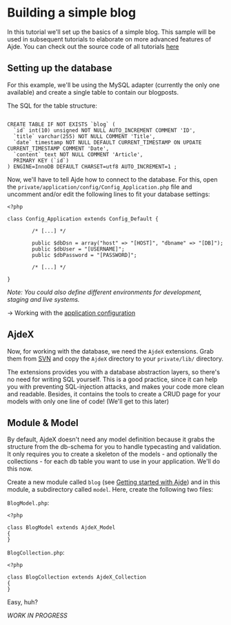 # Building a simple blog #

In this tutorial we'll set up the basics of a simple blog. This sample will be used in subsequent tutorials to elaborate on more advanced features of Ajde. You can check out the source code of all tutorials [here](http://code.google.com/p/ajde/source/browse/#svn%2Fbranches%2Fsamples)



## Setting up the database ##

For this example, we'll be using the MySQL adapter (currently the only one available) and create a single table to contain our blogposts.

The SQL for the table structure:

```

CREATE TABLE IF NOT EXISTS `blog` (
  `id` int(10) unsigned NOT NULL AUTO_INCREMENT COMMENT 'ID',
  `title` varchar(255) NOT NULL COMMENT 'Title',
  `date` timestamp NOT NULL DEFAULT CURRENT_TIMESTAMP ON UPDATE CURRENT_TIMESTAMP COMMENT 'Date',
  `content` text NOT NULL COMMENT 'Article',
  PRIMARY KEY (`id`)
) ENGINE=InnoDB DEFAULT CHARSET=utf8 AUTO_INCREMENT=1 ;
```

Now, we'll have to tell Ajde how to connect to the database. For this, open the `private/application/config/Config_Application.php` file and uncomment and/or edit the following lines to fit your database settings:

```
<?php

class Config_Application extends Config_Default {
        
        /* [...] */

        public $dbDsn = array("host" => "[HOST]", "dbname" => "[DB]");
        public $dbUser = "[USERNAME]";
        public $dbPassword = "[PASSWORD]";

        /* [...] */
        
}
```

_Note: You could also define different environments for development, staging and live systems._

→ Working with the [application configuration](DocumentationConfig.md)

## AjdeX ##

Now, for working with the database, we need the `AjdeX` extensions. Grab them from [SVN](DocumentationInstallationRequirements.md) and copy the `AjdeX` directory to your `private/lib/` directory.

The extensions provides you with a database abstraction layers, so there's no need for writing SQL yourself. This is a good practice, since it can help you with preventing SQL-injection attacks, and makes your code more clean and readable. Besides, it contains the tools to create a CRUD page for your models with only one line of code! (We'll get to this later)

## Module & Model ##

By default, AjdeX doesn't need any model definition because it grabs the structure from the db-schema for you to handle typecasting and validation. It only requires you to create a skeleton of the models - and optionally the collections - for each db table you want to use in your application. We'll do this now.

Create a new module called `blog` (see [Getting started with Ajde](DocumentationGettingStarted.md)) and in this module, a subdirectory called `model`. Here, create the following two files:

`BlogModel.php`:

```
<?php

class BlogModel extends AjdeX_Model
{
}
```

`BlogCollection.php`:

```
<?php

class BlogCollection extends AjdeX_Collection
{
}
```

Easy, huh?

_WORK IN PROGRESS_